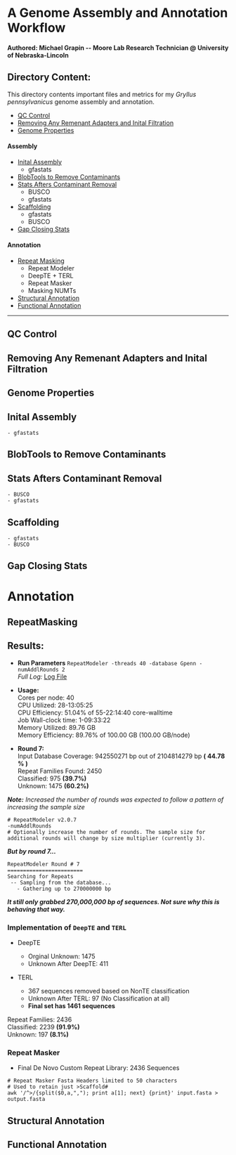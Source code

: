 # A Genome Assembly and Annotation Workflow 
#### Authored: Michael Grapin -- Moore Lab Research Technician @ University of Nebraska-Lincoln 


## Directory Content: 
This directory contents important files and metrics for my *Gryllus pennsylvanicus* genome assembly and annotation. 

* [QC Control](#qc-control) 
* [Removing Any Remenant Adapters and Inital Filtration](#removing-any-remenant-adapters-and-inital-filtration)
* [Genome Properties](#genome-properties) 
#### Assembly
* [Inital Assembly](#inital-assembly) 
    - gfastats
* [BlobTools to Remove Contaminants](#blobtools-to-remove-contaminants) 
* [Stats Afters Contaminant Removal](#stats-afters-contaminant-removal) 
    - BUSCO 
    - gfastats 
* [Scaffolding](#scaffolding)
    - gfastats 
    - BUSCO
* [Gap Closing Stats](#gap-closing-stats) 
#### Annotation
* [Repeat Masking](#repeatmasking)
    - Repeat Modeler 
    - DeepTE + TERL 
    - Repeat Masker
    - Masking NUMTs 
* [Structural Annotation](#structural-annotation)
* [Functional Annotation](#functional-annotation)
---

## QC Control 


## Removing Any Remenant Adapters and Inital Filtration 


## Genome Properties 

## Inital Assembly 
    - gfastats

## BlobTools to Remove Contaminants 

## Stats Afters Contaminant Removal 
    - BUSCO 
    - gfastats 

## Scaffolding 
    - gfastats 
    - BUSCO

## Gap Closing Stats

# Annotation

## RepeatMasking 
## Results: 
* **Run Parameters**
```RepeatModeler -threads 40 -database Gpenn -numAddlRounds 2```  
*Full Log:* [Log File](./Gpenn-rmod.log)
* **Usage:**  
Cores per node: 40  
CPU Utilized: 28-13:05:25  
CPU Efficiency: 51.04% of 55-22:14:40 core-walltime  
Job Wall-clock time: 1-09:33:22  
Memory Utilized: 89.76 GB  
Memory Efficiency: 89.76% of 100.00 GB (100.00 GB/node)  

* **Round 7:**  
Input Database Coverage: 942550271 bp out of 2104814279 bp **( 44.78 % )**  
Repeat Families Found: 2450  
Classified: 975 **(39.7%)**  
Unknown: 1475 **(60.2%)**  

***Note:*** *Increased the number of rounds was expected to follow a pattern of increasing the sample size*
```
# RepeatModeler v2.0.7
-numAddlRounds 
# Optionally increase the number of rounds. The sample size for additional rounds will change by size multiplier (currently 3).
```
***But by round 7...***
```
RepeatModeler Round # 7
========================
Searching for Repeats
 -- Sampling from the database...
   - Gathering up to 270000000 bp
 ```
 ***It still only grabbed **270,000,000 bp** of sequences. Not sure why this is behaving that way.***

 ### Implementation of ``DeepTE`` and ```TERL```  
 
* DeepTE 
    - Orginal Unknown: 1475
    - Unknown After DeepTE: 411

* TERL 
    - 367 sequences removed based on NonTE classification
    - Unknown After TERL: 97 (No Classification at all)
    - **Final set has 1461 sequences**      

Repeat Families: 2436    
Classified: 2239   **(91.9%)**  
Unknown: 197  **(8.1%)**  


### Repeat Masker
* Final De Novo Custom Repeat Library: 2436 Sequences


```
# Repeat Masker Fasta Headers limited to 50 characters 
# Used to retain just >Scaffold#
awk '/^>/{split($0,a,","); print a[1]; next} {print}' input.fasta > output.fasta

```


## Structural Annotation 

## Functional Annotation 
